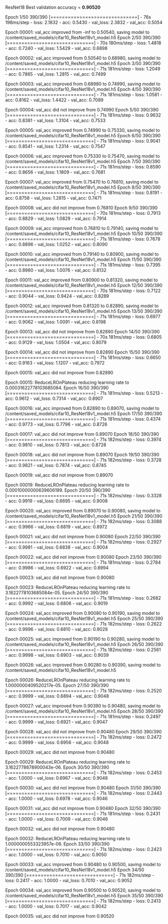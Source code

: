 ResNet18
Best validation accuracy = <b> 0.90520 </b>

Epoch 1/50
390/390 [==============================] - 76s 196ms/step - loss: 2.1832 - acc: 0.5430 - val_loss: 2.3832 - val_acc: 0.5054

Epoch 00001: val_acc improved from -inf to 0.50540, saving model to /content/saved_models/cifar10_ResNet18v1_model.h5
Epoch 2/50
390/390 [==============================] - 70s 180ms/step - loss: 1.4818 - acc: 0.7240 - val_loss: 1.5429 - val_acc: 0.6898

Epoch 00002: val_acc improved from 0.50540 to 0.68980, saving model to /content/saved_models/cifar10_ResNet18v1_model.h5
Epoch 3/50
390/390 [==============================] - 71s 181ms/step - loss: 1.2049 - acc: 0.7865 - val_loss: 1.2815 - val_acc: 0.7499

Epoch 00003: val_acc improved from 0.68980 to 0.74990, saving model to /content/saved_models/cifar10_ResNet18v1_model.h5
Epoch 4/50
390/390 [==============================] - 71s 181ms/step - loss: 1.0581 - acc: 0.8162 - val_loss: 1.4422 - val_acc: 0.7089

Epoch 00004: val_acc did not improve from 0.74990
Epoch 5/50
390/390 [==============================] - 71s 181ms/step - loss: 0.9632 - acc: 0.8381 - val_loss: 1.3104 - val_acc: 0.7533

Epoch 00005: val_acc improved from 0.74990 to 0.75330, saving model to /content/saved_models/cifar10_ResNet18v1_model.h5
Epoch 6/50
390/390 [==============================] - 71s 181ms/step - loss: 0.9041 - acc: 0.8541 - val_loss: 1.2314 - val_acc: 0.7547

Epoch 00006: val_acc improved from 0.75330 to 0.75470, saving model to /content/saved_models/cifar10_ResNet18v1_model.h5
Epoch 7/50
390/390 [==============================] - 71s 181ms/step - loss: 0.8590 - acc: 0.8656 - val_loss: 1.1809 - val_acc: 0.7681

Epoch 00007: val_acc improved from 0.75470 to 0.76810, saving model to /content/saved_models/cifar10_ResNet18v1_model.h5
Epoch 8/50
390/390 [==============================] - 71s 181ms/step - loss: 0.8191 - acc: 0.8758 - val_loss: 1.2815 - val_acc: 0.7471

Epoch 00008: val_acc did not improve from 0.76810
Epoch 9/50
390/390 [==============================] - 70s 181ms/step - loss: 0.7913 - acc: 0.8829 - val_loss: 1.0829 - val_acc: 0.7914

Epoch 00009: val_acc improved from 0.76810 to 0.79140, saving model to /content/saved_models/cifar10_ResNet18v1_model.h5
Epoch 10/50
390/390 [==============================] - 71s 181ms/step - loss: 0.7678 - acc: 0.8896 - val_loss: 1.0252 - val_acc: 0.8090

Epoch 00010: val_acc improved from 0.79140 to 0.80900, saving model to /content/saved_models/cifar10_ResNet18v1_model.h5
Epoch 11/50
390/390 [==============================] - 71s 181ms/step - loss: 0.7395 - acc: 0.8980 - val_loss: 1.0076 - val_acc: 0.8132

Epoch 00011: val_acc improved from 0.80900 to 0.81320, saving model to /content/saved_models/cifar10_ResNet18v1_model.h5
Epoch 12/50
390/390 [==============================] - 70s 181ms/step - loss: 0.7122 - acc: 0.9044 - val_loss: 0.9424 - val_acc: 0.8289

Epoch 00012: val_acc improved from 0.81320 to 0.82890, saving model to /content/saved_models/cifar10_ResNet18v1_model.h5
Epoch 13/50
390/390 [==============================] - 71s 181ms/step - loss: 0.6977 - acc: 0.9062 - val_loss: 1.0091 - val_acc: 0.8198

Epoch 00013: val_acc did not improve from 0.82890
Epoch 14/50
390/390 [==============================] - 70s 181ms/step - loss: 0.6805 - acc: 0.9129 - val_loss: 1.0504 - val_acc: 0.8079

Epoch 00014: val_acc did not improve from 0.82890
Epoch 15/50
390/390 [==============================] - 71s 181ms/step - loss: 0.6650 - acc: 0.9163 - val_loss: 1.1207 - val_acc: 0.7972

Epoch 00015: val_acc did not improve from 0.82890

Epoch 00015: ReduceLROnPlateau reducing learning rate to 0.00031622778103685084.
Epoch 16/50
390/390 [==============================] - 71s 181ms/step - loss: 0.5213 - acc: 0.9612 - val_loss: 0.7314 - val_acc: 0.8907

Epoch 00016: val_acc improved from 0.82890 to 0.89070, saving model to /content/saved_models/cifar10_ResNet18v1_model.h5
Epoch 17/50
390/390 [==============================] - 71s 181ms/step - loss: 0.4374 - acc: 0.9773 - val_loss: 0.7796 - val_acc: 0.8726

Epoch 00017: val_acc did not improve from 0.89070
Epoch 18/50
390/390 [==============================] - 71s 182ms/step - loss: 0.3974 - acc: 0.9810 - val_loss: 0.7813 - val_acc: 0.8728

Epoch 00018: val_acc did not improve from 0.89070
Epoch 19/50
390/390 [==============================] - 71s 182ms/step - loss: 0.3728 - acc: 0.9821 - val_loss: 0.7874 - val_acc: 0.8745

Epoch 00019: val_acc did not improve from 0.89070

Epoch 00019: ReduceLROnPlateau reducing learning rate to 0.00010000000639606199.
Epoch 20/50
390/390 [==============================] - 71s 182ms/step - loss: 0.3328 - acc: 0.9919 - val_loss: 0.6695 - val_acc: 0.9008

Epoch 00020: val_acc improved from 0.89070 to 0.90080, saving model to /content/saved_models/cifar10_ResNet18v1_model.h5
Epoch 21/50
390/390 [==============================] - 71s 182ms/step - loss: 0.3088 - acc: 0.9966 - val_loss: 0.6819 - val_acc: 0.8972

Epoch 00021: val_acc did not improve from 0.90080
Epoch 22/50
390/390 [==============================] - 71s 182ms/step - loss: 0.2927 - acc: 0.9981 - val_loss: 0.6838 - val_acc: 0.9004

Epoch 00022: val_acc did not improve from 0.90080
Epoch 23/50
390/390 [==============================] - 71s 181ms/step - loss: 0.2784 - acc: 0.9986 - val_loss: 0.6922 - val_acc: 0.8994

Epoch 00023: val_acc did not improve from 0.90080

Epoch 00023: ReduceLROnPlateau reducing learning rate to 3.1622778103685084e-05.
Epoch 24/50
390/390 [==============================] - 71s 181ms/step - loss: 0.2682 - acc: 0.9992 - val_loss: 0.6806 - val_acc: 0.9019

Epoch 00024: val_acc improved from 0.90080 to 0.90190, saving model to /content/saved_models/cifar10_ResNet18v1_model.h5
Epoch 25/50
390/390 [==============================] - 71s 182ms/step - loss: 0.2622 - acc: 0.9996 - val_loss: 0.6810 - val_acc: 0.9028

Epoch 00025: val_acc improved from 0.90190 to 0.90280, saving model to /content/saved_models/cifar10_ResNet18v1_model.h5
Epoch 26/50
390/390 [==============================] - 71s 182ms/step - loss: 0.2561 - acc: 0.9998 - val_loss: 0.6903 - val_acc: 0.9039

Epoch 00026: val_acc improved from 0.90280 to 0.90390, saving model to /content/saved_models/cifar10_ResNet18v1_model.h5

Epoch 00026: ReduceLROnPlateau reducing learning rate to 1.0000000409520217e-05.
Epoch 27/50
390/390 [==============================] - 71s 182ms/step - loss: 0.2520 - acc: 0.9999 - val_loss: 0.6894 - val_acc: 0.9048

Epoch 00027: val_acc improved from 0.90390 to 0.90480, saving model to /content/saved_models/cifar10_ResNet18v1_model.h5
Epoch 28/50
390/390 [==============================] - 71s 181ms/step - loss: 0.2497 - acc: 0.9999 - val_loss: 0.6921 - val_acc: 0.9047

Epoch 00028: val_acc did not improve from 0.90480
Epoch 29/50
390/390 [==============================] - 71s 182ms/step - loss: 0.2472 - acc: 0.9999 - val_loss: 0.6956 - val_acc: 0.9048

Epoch 00029: val_acc did not improve from 0.90480

Epoch 00029: ReduceLROnPlateau reducing learning rate to 3.1622778678900043e-06.
Epoch 30/50
390/390 [==============================] - 71s 182ms/step - loss: 0.2453 - acc: 1.0000 - val_loss: 0.6967 - val_acc: 0.9048

Epoch 00030: val_acc did not improve from 0.90480
Epoch 31/50
390/390 [==============================] - 71s 182ms/step - loss: 0.2443 - acc: 1.0000 - val_loss: 0.6978 - val_acc: 0.9046

Epoch 00031: val_acc did not improve from 0.90480
Epoch 32/50
390/390 [==============================] - 71s 181ms/step - loss: 0.2431 - acc: 1.0000 - val_loss: 0.7009 - val_acc: 0.9046

Epoch 00032: val_acc did not improve from 0.90480

Epoch 00032: ReduceLROnPlateau reducing learning rate to 1.0000000553323957e-06.
Epoch 33/50
390/390 [==============================] - 71s 182ms/step - loss: 0.2423 - acc: 1.0000 - val_loss: 0.7010 - val_acc: 0.9050

Epoch 00033: val_acc improved from 0.90480 to 0.90500, saving model to /content/saved_models/cifar10_ResNet18v1_model.h5
Epoch 34/50
390/390 [==============================] - 71s 182ms/step - loss: 0.2417 - acc: 1.0000 - val_loss: 0.7010 - val_acc: 0.9052

Epoch 00034: val_acc improved from 0.90500 to 0.90520, saving model to /content/saved_models/cifar10_ResNet18v1_model.h5
Epoch 35/50
390/390 [==============================] - 71s 182ms/step - loss: 0.2413 - acc: 1.0000 - val_loss: 0.7017 - val_acc: 0.9042

Epoch 00035: val_acc did not improve from 0.90520
